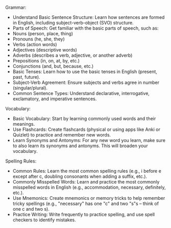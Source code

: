 Grammar:
- Understand Basic Sentence Structure: Learn how sentences are formed in English, including subject-verb-object (SVO) structure.
- Parts of Speech: Get familiar with the basic parts of speech, such as:
- Nouns (person, place, thing)
- Pronouns (he, she, they)
- Verbs (action words)
- Adjectives (descriptive words)
- Adverbs (describes a verb, adjective, or another adverb)
- Prepositions (in, on, at, by, etc.)
- Conjunctions (and, but, because, etc.)
- Basic Tenses: Learn how to use the basic tenses in English (present, past, future).
- Subject-Verb Agreement: Ensure subjects and verbs agree in number (singular/plural).
- Common Sentence Types: Understand declarative, interrogative, exclamatory, and imperative sentences.

Vocabulary:
- Basic Vocabulary: Start by learning commonly used words and their meanings.
- Use Flashcards: Create flashcards (physical or using apps like Anki or Quizlet) to practice and remember new words.
- Learn Synonyms and Antonyms: For any new word you learn, make sure to also learn its synonyms and antonyms. This will broaden your vocabulary.

Spelling Rules:
- Common Rules: Learn the most common spelling rules (e.g., i before e except after c, doubling consonants when adding a suffix, etc.).
- Commonly Misspelled Words: Learn and practice the most commonly misspelled words in English (e.g., accommodation, necessary, definitely, etc.).
- Use Mnemonics: Create mnemonics or memory tricks to help remember tricky spellings (e.g., "necessary" has one "c" and two "s"s – think of one c and two s).
- Practice Writing: Write frequently to practice spelling, and use spell checkers to identify mistakes.

